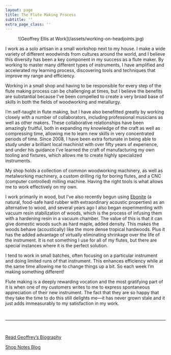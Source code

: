 ```yaml
---
layout: page
title: The Flute Making Process
subtitle: ''
extra_page_class: ''
---
```


<figure class="post-image" markdown="1">
![Geoffrey Ellis at Work](/assets/working-on-headjoints.jpg)
</figure>

I work as a solo artisan in a small workshop next to my house.  I make a wide variety of different woodwinds from cultures around the world, and I believe this diversity has been a key component in my success as a flute maker.  By working to master many different types of instruments, I have amplified and accelerated my learning process, discovering tools and techniques that improve my range and efficiency.

Working in a small shop and having to be responsible for every step of the flute making process can be challenging at times, but I believe the benefits are substantial because I’ve been compelled to create a very broad base of skills in both the fields of woodworking and metallurgy.

I’m self-taught in flute making, but I have also benefitted greatly by working closely with a number of collaborators, including professional musicians as well as other makers. These collaborative relationships have been amazingly fruitful, both in expanding my knowledge of the craft as well as compressing time, allowing me to learn new skills in very concentrated periods of time.  Since 2008, I have been extra fortunate in being able to study under a brilliant local machinist with over fifty years of experience, and under his guidance I’ve learned the craft of manufacturing my own tooling and fixtures, which allows me to create highly specialized instruments.

My shop holds a collection of common woodworking machinery, as well as metalworking machinery, a custom drilling rig for boring flutes, and a CNC (computer controlled) milling machine.  Having the right tools is what allows me to work effectively on my own.

I work primarily in wood, but I’ve also recently begun using [Ebonite](http://www.ellisflutes.com/blog/what-is-ebonite) (a natural, food-safe hard rubber with extraordinary acoustic properties) as an alternative to wood, and several years ago I also began experimenting with vacuum resin stabilization of woods, which is the process of infusing them with a hardening resin in a vacuum chamber.  The value of this is that it can give domestic woods such as hard maple, added density.  This makes the woods behave (acoustically) like the more dense tropical hardwoods.  Plus it has the added advantage of virtually eliminating shrinkage over the life of the instrument.  It is not something I use for all of my flutes, but there are special instances where it is the perfect solution.

I tend to work in small batches, often focusing on a particular instrument and doing limited runs of that instrument.  This enhances efficiency while at the same time allowing me to change things up a bit.  So each week I’m making something different!

Flute making is a deeply rewarding vocation and the most gratifying part of it is when one of my customers writes to me to express spontaneous appreciation of their new instrument.  The fact that they are so happy that they take the time to do this still delights me—it has never grown stale and it just adds immeasurably to my satisfaction in my work.

<div style="padding: 1rem 0">
  <hr />
</div>

<p class="text-center"><a href="/about" class="button large hollow">Read Geoffrey’s Biography</a></p>

<p class="text-center"><a href="/blog" class="button large hollow">Shop Notes Blog</a></p>
